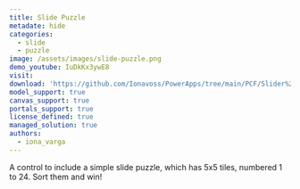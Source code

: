 ```yaml
---
title: Slide Puzzle
metadate: hide
categories:
  - slide
  - puzzle
image: /assets/images/slide-puzzle.png
demo_youtube: IuDkKx3ywE8
visit: 
download: 'https://github.com/Ionavoss/PowerApps/tree/main/PCF/Slider%20Puzzle'
model_support: true
canvas_support: true
portals_support: true
license_defined: true
managed_solution: true
authors:
  - iona_varga
---
```

A control to include a simple slide puzzle, which has 5x5 tiles, numbered 1 to 24. Sort them and win!